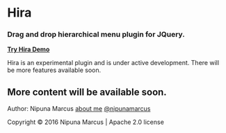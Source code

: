 # Hira
### Drag and drop hierarchical menu plugin for JQuery.  

[**Try Hira Demo**](http://www.github.com)

Hira is an experimental plugin and is under active development. There will be more features available soon.

## More content will be available soon.

Author: Nipuna Marcus [about me](https://about.me/nipunamarcus) [@nipunamarcus](https://twitter.com/NipunaMarcus)

Copyright © 2016 Nipuna Marcus | Apache 2.0 license
